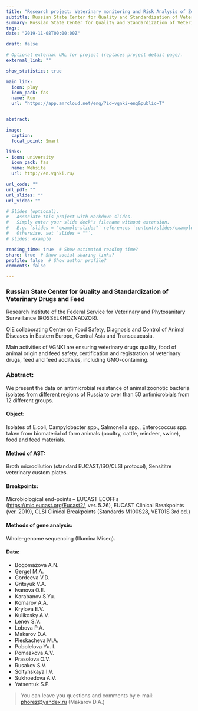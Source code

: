 ```yaml
---
title: "Research project: Veterinary monitoring and Risk Analysis of Zoonotic Bacteria Antimicrobial Resistance."
subtitle: Russian State Center for Quality and Standardization of Veterinary Drugs and Feed 
summary: Russian State Center for Quality and Standardization of Veterinary Drugs and Feed
tags:
date: "2019-11-08T00:00:00Z"

draft: false

# Optional external URL for project (replaces project detail page).
external_link: "" 

show_statistics: true

main_link: 
  icon: play
  icon_pack: fas
  name: Run
  url: "https://app.amrcloud.net/eng/?id=vgnki-eng&public=T"


abstract: 

image:
  caption: 
  focal_point: Smart

links:
- icon: university
  icon_pack: fas
  name: Website
  url: http://en.vgnki.ru/

url_code: ""
url_pdf: ""
url_slides: ""
url_video: ""

# Slides (optional).
#   Associate this project with Markdown slides.
#   Simply enter your slide deck's filename without extension.
#   E.g. `slides = "example-slides"` references `content/slides/example-slides.md`.
#   Otherwise, set `slides = ""`.
# slides: example

reading_time: true  # Show estimated reading time?
share: true  # Show social sharing links?
profile: false  # Show author profile?
comments: false 

---
```


### Russian State Center for Quality and Standardization of Veterinary Drugs and Feed

Research Institute of the Federal Service for Veterinary and Phytosanitary Surveillance (ROSSELKHOZNADZOR).

OIE collaborating Center on Food Safety, Diagnosis and Control of Animal Diseases in Eastern Europe, Central Asia and Transcaucasia.

Main activities of VGNKI are ensuring veterinary drugs quality, food of animal origin and feed safety, certification and registration of veterinary drugs, feed and feed additives, including GMO-containing.

### Abstract:

We present the data on antimicrobial resistance of animal zoonotic bacteria isolates from different regions of Russia to over than 50 antimicrobials from 12 different groups.

#### Object: 

Isolates of E.coli, Campylobacter spp., Salmonella spp., Enterococcus spp. taken from biomaterial of farm animals (poultry, cattle, reindeer, swine), food and feed materials.

#### Method of AST: 

Broth microdilution (standard EUCAST/ISO/CLSI protocol), Sensititre veterinary custom plates.

#### Breakpoints: 

Microbiological end-points – EUCAST ECOFFs (https://mic.eucast.org/Eucast2/, ver. 5.26), EUCAST Clinical Breakpoints (ver. 2019), CLSI Clinical Breakpoints (Standards M100S28, VET01S 3rd ed.)

#### Methods of gene analysis:

Whole-genome sequencing (Illumina Miseq).

#### Data:  

-	Bogomazova A.N.
-	Gergel M.A.
-	Gordeeva V.D.
-	Gritsyuk V.A.
-	Ivanova O.E.
-	Karabanov S.Yu.
-	Komarov A.A.
-	Krylova E.V.
-	Kulikosky A.V.
-	Lenev S.V.
-	Lobova P.A.
-	Makarov D.A.
-	Pleskacheva M.A.
-	Pobolelova Yu. I.
-	Pomazkova A.V.
-	Prasolova O.V.
-	Rusakov S.V.
-	Soltynskaya I.V.
-	Sukhoedova A.V.
-	Yatsentuk S.P.

> You can leave you questions and comments by e-mail: [phorez@yandex.ru](mailto:phorez@yandex.ru) (Makarov D.A.)